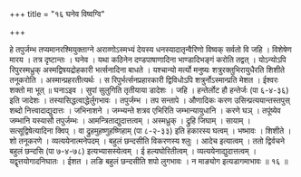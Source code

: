 +++
title = "१६ घनेव विष्वग्वि"

+++

हे तपुर्जम्भ तप्यमानरश्मियुक्ताग्ने अराव्णोऽस्मभ्यं देयस्य धनस्यादातृन्वैरिणो विष्वक् सर्वतो वि जहि । विशेषेण मारय । तत्र दृष्टान्तः । घनेव । यथा कठिनेन दण्डपाषाणादिना भाण्डादिभङ्गं करोति तद्वत् । योऽन्योऽपि रिपुरस्मध्रुक् अस्मद्विषयद्रोहकारी भर्त्सनादिना बाधते । यश्चान्यो मर्त्यो मनुष्यः शत्रुरक्तुभिरायुधैरति शिशीते तनूकरोति । अस्मान्प्रहरतीत्यर्थः । स रिपुर्भर्त्सनप्रहारकारी द्विविधोऽपि शत्रुर्नोऽस्मान्प्रति मेशत । ईश्वरः शक्तो मा भूत् ॥ घनाऽइव । सुपां सुलुगिति तृतीयाया डादेशः । जहि । हन्तेर्लोट हौ हन्तेर्जः (पा ६-४-३६) इति जादेशः । तस्यासिद्धत्वाद्धेर्लुगभावः । तपुर्जम्भ । तप सन्तापे । औणादिकः करण उसिन्प्रत्ययान्तस्तपुस् शब्दो नित्त्वादाद्युदात्तः । जभिनाशने । जम्भ्यन्ते शत्रव एभिरिति जम्भान्यायुधानि । करणे घञ् । तपूंष्येव जम्भानि यस्यासौ तपुर्जम्भः । आमन्त्रिताद्युदात्तत्वम् । अस्मध्रुक् । द्रुहि जिघाम् । सायाम् । सत्सूद्विषेत्यादिना क्विप् । वा द्रुहमुहष्णुहष्णिहाम् (पा ८-२-३३) इति हकारस्य घत्वम् । भष्भावः । शिशीते । शो तनूकरणे । व्यत्ययेनात्मनेपदम् । बहुलं छन्दसीति विकरणस्य श्लुः । आदेच इत्यात्वम् । ततो द्विर्वचने बहुलं छन्दसि (पा ७-४-७८) इत्यभ्यासस्येत्वम् । ई हल्यघोरितीत्वम् । व्यत्ययेनाद्युदात्तत्वम् । यद्वृत्तयोगादनिघातः । ईशत । लङि बहुलं छन्दसीति शपो लुगभावः । न माङ्योग इत्यडागमाभावः ॥ १६ ॥
